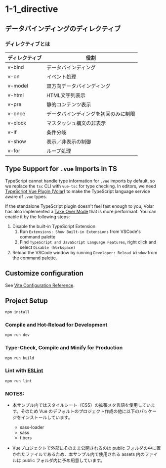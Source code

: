 # 1-1_directive

## データバインディングのディレクティブ

### ディレクティブとは

|ディレクティブ|役割|
|----|----|
|v-bind|データバインディング|
|v-on|イベント処理|
|v-model|双方向データバインディング|
|v-html|HTML文字列表示|
|v-pre|静的コンテンツ表示|
|v-once|データバインディングを初回のみに制限|
|v-clock|マスタッシュ構文の非表示|
|v-if|条件分岐|
|v-show|表示／非表示の制御|
|v-for|ループ処理|

## Type Support for `.vue` Imports in TS

TypeScript cannot handle type information for `.vue` imports by default, so we replace the `tsc` CLI with `vue-tsc` for type checking. In editors, we need [TypeScript Vue Plugin (Volar)](https://marketplace.visualstudio.com/items?itemName=Vue.vscode-typescript-vue-plugin) to make the TypeScript language service aware of `.vue` types.

If the standalone TypeScript plugin doesn't feel fast enough to you, Volar has also implemented a [Take Over Mode](https://github.com/johnsoncodehk/volar/discussions/471#discussioncomment-1361669) that is more performant. You can enable it by the following steps:

1. Disable the built-in TypeScript Extension
    1) Run `Extensions: Show Built-in Extensions` from VSCode's command palette
    2) Find `TypeScript and JavaScript Language Features`, right click and select `Disable (Workspace)`
2. Reload the VSCode window by running `Developer: Reload Window` from the command palette.

## Customize configuration

See [Vite Configuration Reference](https://vitejs.dev/config/).

## Project Setup

```sh
npm install
```

### Compile and Hot-Reload for Development

```sh
npm run dev
```

### Type-Check, Compile and Minify for Production

```sh
npm run build
```

### Lint with [ESLint](https://eslint.org/)

```sh
npm run lint
```

### NOTES:

* 本サンプル内ではスタイルシート（CSS）の拡張メタ言語を使用しています。そのため Vue のデフォルトのプロジェクト作成の他に以下のパッケージをインストールしています。

    * sass-loader
    * sass
    * fibers

* Vueプロジェクトで外部にそのまま公開されるのは public フォルダの中に置かれたファイルであるため、本サンプル内で使用される assets 内のファイルは public フォルダ内に予め用意しています。